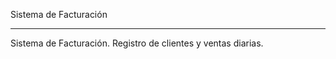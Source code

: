 Sistema de Facturación
________________________

Sistema de Facturación. Registro de clientes y ventas diarias.
